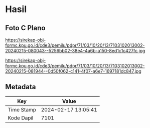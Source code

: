 # Hasil

## Foto C Plano

https://sirekap-obj-formc.kpu.go.id/cde3/pemilu/pdpr/71/03/10/20/13/7103102013002-20240215-080043--5256bb02-38e4-4a6b-a150-8ed1c1c427fc.jpg

https://sirekap-obj-formc.kpu.go.id/cde3/pemilu/pdpr/71/03/10/20/13/7103102013002-20240215-081944--0d50f062-c141-4f07-a6e7-1697181dc847.jpg


## Metadata

| Key        | Value               |
| ---------- | ------------------- |
| Time Stamp | 2024-02-17 13:05:41 |
| Kode Dapil | 7101                |



